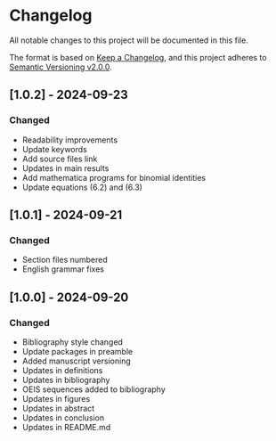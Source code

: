 # Changelog

All notable changes to this project will be documented in this file.

The format is based on [Keep a Changelog](https://keepachangelog.com/en/1.0.0/),
and this project adheres to [Semantic Versioning v2.0.0](https://semver.org/spec/v2.0.0.html).

## [1.0.2] - 2024-09-23

### Changed

- Readability improvements
- Update keywords
- Add source files link
- Updates in main results
- Add mathematica programs for binomial identities
- Update equations (6.2) and (6.3)

## [1.0.1] - 2024-09-21

### Changed

- Section files numbered
- English grammar fixes

## [1.0.0] - 2024-09-20

### Changed

- Bibliography style changed
- Update packages in preamble
- Added manuscript versioning
- Updates in definitions
- Updates in bibliography
- OEIS sequences added to bibliography
- Updates in figures
- Updates in abstract
- Updates in conclusion
- Updates in README.md
